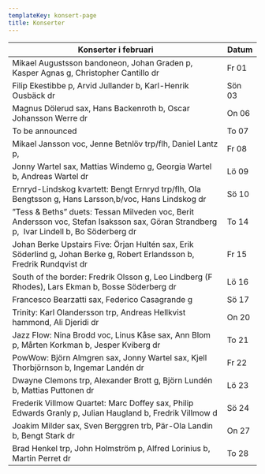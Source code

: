 ```yaml
---
templateKey: konsert-page
title: Konserter
---
```

| Konserter i februari                      |Datum|
| ------------------------------------ | ------ |
|Mikael Augustsson bandoneon, Johan Graden p, Kasper Agnas g, Christopher Cantillo dr                      | Fr 01 |
| Filip Ekestibbe p, Arvid Jullander b, Karl-Henrik Ousbäck dr                        | Sön 03 |
| Magnus Dölerud sax, Hans Backenroth b, Oscar Johansson Werre dr                        | On 06 |
| To be announced                   | To 07 |
| Mikael Jansson voc, Jenne Betnlöv trp/flh, Daniel Lantz p,                          | Fr 08 |
| Jonny Wartel sax, Mattias Windemo g, Georgia Wartel b, Andreas Wartel dr                           | Lö 09 |
| Ernryd-Lindskog kvartett: Bengt Ernryd trp/flh, Ola Bengtsson g, Hans Larsson,b/voc, Hans Lindskog dr                         | Sö 10 |                                          | Pastor Ellman kornett, Lasse Olofsson trb, Lars Örback p, Ivar Lindell b, Mats Jadin dr                           | On 13 |
| ”Tess & Beths” duets: Tessan Milveden voc, Berit Andersson voc, Stefan Isaksson sax, Göran Strandberg p,    Ivar Lindell b, Bo Söderberg dr                          | To 14 |
| Johan Berke Upstairs Five: Örjan Hultén sax, Erik Söderlind g, Johan Berke g, Robert Erlandsson b,    Fredrik Rundqvist dr                           | Fr 15 |
| South of the border: Fredrik Olsson g, Leo Lindberg  (F Rhodes), Lars Ekman b, Bosse Söderberg dr                          | Lö 16 |
| Francesco Bearzatti sax, Federico Casagrande g                           | Sö 17 |
| Trinity: Karl Olandersson trp, Andreas Hellkvist hammond, Ali Djeridi dr                           | On 20 |
| Jazz Flow: Nina Brodd voc, Linus Kåse sax, Ann Blom p, Mårten Korkman b, Jesper Kviberg dr                          | To 21 |
| PowWow: Björn Almgren sax, Jonny Wartel sax, Kjell Thorbjörnson b, Ingemar Landén dr                             | Fr 22 |
| Dwayne Clemons trp, Alexander Brott g, Björn Lundén b, Mattias Puttonen dr                          | Lö 23 |
| Frederik Villmow Quartet: Marc Doffey sax, Philip Edwards Granly p, Julian Haugland b, Fredrik Villmow d                          | Sö 24 |
| Joakim Milder sax, Sven Berggren trb, Pär-Ola Landin b, Bengt Stark dr                          | On 27 |
| Brad Henkel trp, John Holmström p, Alfred Lorinius b, Martin Perret dr                           | To 28 |

